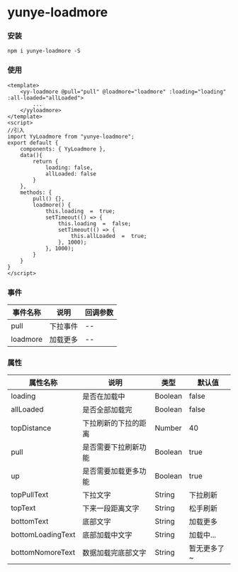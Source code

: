 # yunye-loadmore

### 安装
`npm i yunye-loadmore -S`

### 使用
```
<template>
	<yy-loadmore @pull="pull" @loadmore="loadmore" :loading="loading" :all-loaded="allLoaded">
		...
	</yyloadmore>
</template>
<script>
//引入
import YyLoadmore from "yunye-loadmore";
export default {
    components: { YyLoadmore },
	data(){
		return {
			loading: false,
			allLoaded: false
		}
	},
	methods: {
		pull() {},
		loadmore() {
			this.loading  =  true;
			setTimeout(() => {
				this.loading  =  false;
				setTimeout(() => {
					this.allLoaded  =  true;
				}, 1000);
			}, 1000);
		}
	}
}
</script>
```
### 事件

| 事件名称 | 说明 | 回调参数 |
|--|--|--|
| pull | 下拉事件 | -- |
| loadmore | 加载更多 | -- |

### 属性

| 属性名称 | 说明 | 类型 | 默认值|
|---|---|---|--|
| loading | 是否在加载中 | Boolean | false |
| allLoaded | 是否全部加载完 | Boolean | false |
| topDistance | 下拉刷新的下拉的距离 | Number | 40 |
| pull | 是否需要下拉刷新功能 | Boolean | true |
| up | 是否需要加载更多功能 | Boolean | true |
| topPullText | 下拉文字 | String | 下拉刷新 |
| topText | 下来一段距离文字 | String | 松手刷新 |
| bottomText | 底部文字 | String | 加载更多 |
| bottomLoadingText | 底部加载中文字 | String | 加载中... |
| bottomNomoreText | 数据加载完底部文字 | String | 暂无更多了~ |